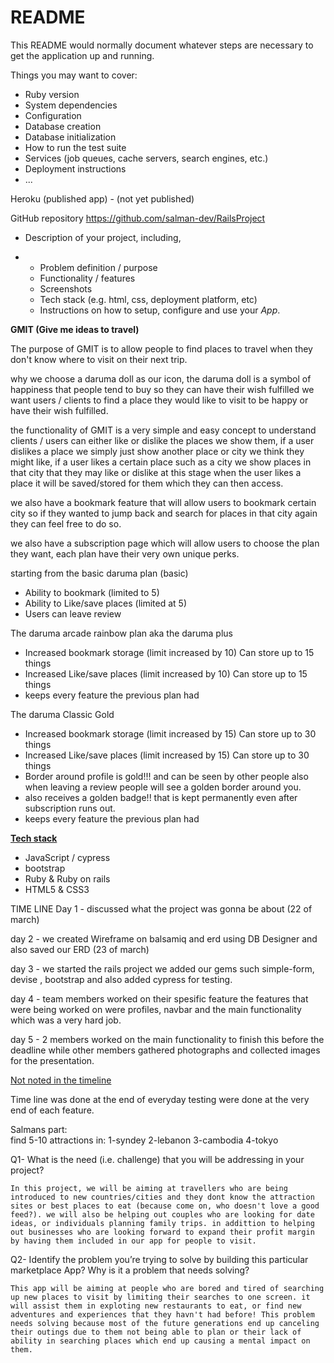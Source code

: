 # README

This README would normally document whatever steps are necessary to get the
application up and running.

Things you may want to cover:

* Ruby version
* System dependencies
* Configuration
* Database creation
* Database initialization
* How to run the test suite
* Services (job queues, cache servers, search engines, etc.)
* Deployment instructions
* ...



Heroku (published app) -
(not yet published)

GitHub repository 
https://github.com/salman-dev/RailsProject



- Description of your project, including,

- - Problem definition / purpose
  - Functionality / features
  - Screenshots
  - Tech stack (e.g. html, css, deployment platform, etc)
  - Instructions on how to setup, configure and use your *App*.



**GMIT (Give me ideas to travel)**

The purpose of GMIT is to allow people to find places to travel when they don't know where to visit on their next trip. 

why we choose a daruma doll as our icon, the daruma doll is a symbol of happiness that people tend to buy so they can have their wish fulfilled we want users / clients to find a place they would like to visit to be happy or have their wish fulfilled.

the functionality of GMIT is a very simple and easy concept to understand clients / users can either like or dislike the places we show them, if a user dislikes a place we simply just show another place or city we think they might like, if a user likes a certain place such as a city we show places in that city that they may like or dislike at this stage when the user likes a place it will be saved/stored for them which they can then access.

we also have a bookmark feature that will allow users to bookmark certain city so if they wanted to jump back and search for places in that city again they can feel free to do so.

we also have a subscription page which will allow users to choose the plan they want, each plan have their very own unique perks.

starting from the basic daruma plan (basic)

- Ability to bookmark (limited to 5)
- Ability to Like/save places (limited at 5)
- Users can leave review 

The daruma arcade rainbow plan aka the daruma plus

- Increased bookmark storage (limit increased by 10) Can store up to 15 things
- Increased Like/save places (limit increased by 10) Can store up to 15 things
- keeps every feature the previous plan had

The daruma Classic Gold

- Increased bookmark storage (limit increased by 15) Can store up to 30 things
- Increased Like/save places (limit increased by 15) Can store up to 30 things
- Border around profile is gold!!! and can be seen by other people also when leaving a review people will see a golden border around you.
- also receives a golden badge!! that is kept permanently even after subscription runs out.
- keeps every feature the previous plan had



<u>**Tech stack**</u>

- JavaScript / cypress
- bootstrap
- Ruby & Ruby on rails
- HTML5 & CSS3





TIME LINE 
Day 1 - discussed what the project was gonna be about (22 of march)

day 2 - we created Wireframe on balsamiq and erd using DB Designer and also saved our ERD (23 of march)

day 3 - we started the rails project we added our gems such simple-form, devise , bootstrap and also added cypress for testing.

day 4 - team members worked on their spesific feature the features that were being worked on were profiles, navbar and the main functionality which was a very hard job.

day 5 - 2 members worked on the main functionality to finish this before the deadline while other members gathered photographs and collected images for the presentation.

<u>Not noted in the timeline</u>

Time line was done at the end of everyday testing were done at the very end of each feature.



















































































































Salmans part:   
find 5-10 attractions in:
    1-syndey
    2-lebanon
    3-cambodia
    4-tokyo


Q1- What is the need (i.e. challenge) that you will be addressing in your project?

    In this project, we will be aiming at travellers who are being introduced to new countries/cities and they dont know the attraction sites or best places to eat (because come on, who doesn't love a good feed?). we will also be helping out couples who are looking for date ideas, or individuals planning family trips. in addittion to helping out businesses who are looking forward to expand their profit margin by having them included in our app for people to visit.

Q2- Identify the problem you’re trying to solve by building this particular marketplace App? Why is it a problem that needs solving?

    This app will be aiming at people who are bored and tired of searching up new places to visit by limiting their searches to one screen. it will assist them in exploting new restaurants to eat, or find new adventures and experiences that they havn't had before! This problem needs solving because most of the future generations end up canceling their outings due to them not being able to plan or their lack of ability in searching places which end up causing a mental impact on them. 